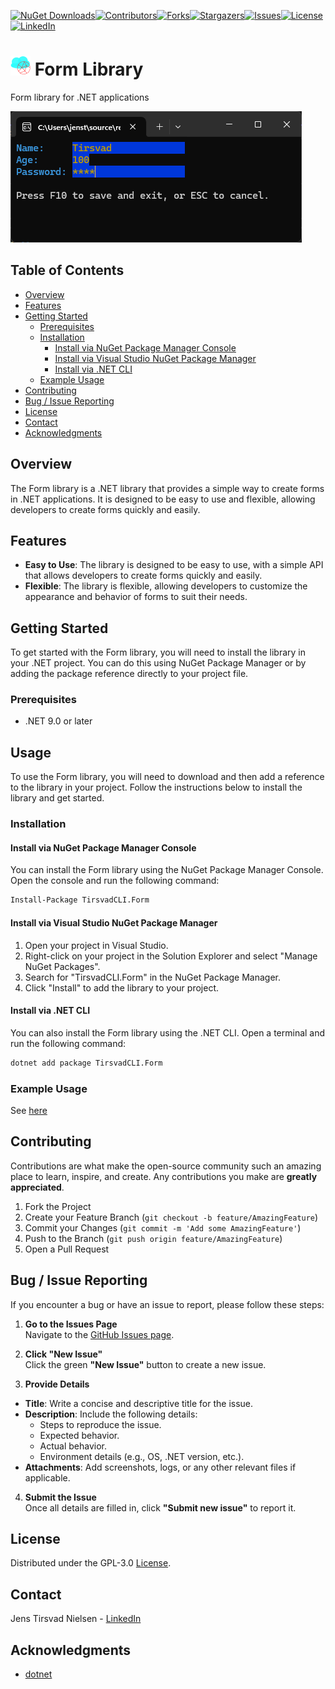 ﻿﻿[![NuGet Downloads][nuget-shield]][nuget-url][![Contributors][contributors-shield]][contributors-url][![Forks][forks-shield]][forks-url][![Stargazers][stars-shield]][stars-url][![Issues][issues-shield]][issues-url][![License][license-shield]][license-url]
[![LinkedIn][linkedin-shield]][linkedin-url]

# ![Logo][Logo] Form Library
Form library for .NET applications

[![Screenshot 1][Screenshot1]][Screenshot1-url]

## Table of Contents 
- [Overview](#overview)
- [Features](#features)
- [Getting Started](#getting-started)
  - [Prerequisites](#prerequisites)
  - [Installation](#installation)
    - [Install via NuGet Package Manager Console](#install-via-nuget-package-manager-console)
    - [Install via Visual Studio NuGet Package Manager](#install-via-visual-studio-nuget-package-manager)
    - [Install via .NET CLI](#install-via-dotnet-cli)
  - [Example Usage](#example-usage)
- [Contributing](#contributing)
- [Bug / Issue Reporting](#bug--issue-reporting)
- [License](#license)
- [Contact](#contact)
- [Acknowledgments](#acknowledgments)

## Overview
The Form library is a .NET library that provides a simple way to create forms in .NET applications. It is designed to be easy to use and flexible, allowing developers to create forms quickly and easily.

## Features
- **Easy to Use**: The library is designed to be easy to use, with a simple API that allows developers to create forms quickly and easily.
- **Flexible**: The library is flexible, allowing developers to customize the appearance and behavior of forms to suit their needs.

## Getting Started
To get started with the Form library, you will need to install the library in your .NET project. You can do this using NuGet Package Manager or by adding the package reference directly to your project file.

### Prerequisites
- .NET 9.0 or later

## Usage
To use the Form library, you will need to download and then add a reference to the library in your project. Follow the instructions below to install the library and get started.

### Installation

#### Install via NuGet Package Manager Console
You can install the Form library using the NuGet Package Manager Console. Open the console and run the following command:
```bash
Install-Package TirsvadCLI.Form
```

#### Install via Visual Studio NuGet Package Manager
1. Open your project in Visual Studio.
2. Right-click on your project in the Solution Explorer and select "Manage NuGet Packages".
3. Search for "TirsvadCLI.Form" in the NuGet Package Manager.
4. Click "Install" to add the library to your project. 

#### Install via .NET CLI
You can also install the Form library using the .NET CLI. Open a terminal and run the following command:
```bash
dotnet add package TirsvadCLI.Form
```

### Example Usage
See [here](https://raw.githubusercontent.com/TirsvadCLI/Dotnet.Lib.Form/master/src/Example.Example.cs)


## Contributing
Contributions are what make the open-source community such an amazing place to learn, inspire, and create. Any contributions you make are **greatly appreciated**.

1. Fork the Project
2. Create your Feature Branch (`git checkout -b feature/AmazingFeature`)
3. Commit your Changes (`git commit -m 'Add some AmazingFeature'`)
4. Push to the Branch (`git push origin feature/AmazingFeature`)
5. Open a Pull Request

## Bug / Issue Reporting  
If you encounter a bug or have an issue to report, please follow these steps:  

1. **Go to the Issues Page**  
  Navigate to the [GitHub Issues page](https://github.com/TirsvadCLI/Dotnet.Lib.Form/issues).  

2. **Click "New Issue"**  
  Click the green **"New Issue"** button to create a new issue.  

3. **Provide Details**  
  - **Title**: Write a concise and descriptive title for the issue.  
  - **Description**: Include the following details:  
    - Steps to reproduce the issue.  
    - Expected behavior.  
    - Actual behavior.  
    - Environment details (e.g., OS, .NET version, etc.).  
  - **Attachments**: Add screenshots, logs, or any other relevant files if applicable.  

4. **Submit the Issue**  
  Once all details are filled in, click **"Submit new issue"** to report it.  

## License
Distributed under the GPL-3.0 [License][license-url].

## Contact
Jens Tirsvad Nielsen - [LinkedIn][linkedin-url]

## Acknowledgments
- [dotnet](https://dotnet.microsoft.com/)

<!-- MARKDOWN LINKS & IMAGES -->
[contributors-shield]: https://img.shields.io/github/contributors/TirsvadCLI/Dotnet.Lib.Form?style=for-the-badge
[contributors-url]: https://github.com/TirsvadCLI/Dotnet.Lib.Form/graphs/contributors
[forks-shield]: https://img.shields.io/github/forks/TirsvadCLI/Dotnet.Lib.Form?style=for-the-badge
[forks-url]: https://github.com/TirsvadCLI/Dotnet.Lib.Form/network/members
[stars-shield]: https://img.shields.io/github/stars/TirsvadCLI/Dotnet.Lib.Form?style=for-the-badge
[stars-url]: https://github.com/TirsvadCLI/Dotnet.Lib.Form/stargazers
[issues-shield]: https://img.shields.io/github/issues/TirsvadCLI/Dotnet.Lib.Form?style=for-the-badge
[issues-url]: https://github.com/TirsvadCLI/Dotnet.Lib.Form/issues
[license-shield]: https://img.shields.io/github/license/TirsvadCLI/Dotnet.Lib.Form?style=for-the-badge
[license-url]: https://github.com/TirsvadCLI/Dotnet.Lib.Form/blob/master/LICENSE
[linkedin-shield]: https://img.shields.io/badge/-LinkedIn-black.svg?style=for-the-badge&logo=linkedin&colorB=555
[linkedin-url]: https://www.linkedin.com/in/jens-tirsvad-nielsen-13b795b9/
[nuget-shield]: https://img.shields.io/nuget/dt/TirsvadCLI.PfxCertificateManager?style=for-the-badge
[nuget-url]: https://www.nuget.org/packages/TirsvadCLI.PfxCertificateManager/

[Logo]: https://raw.githubusercontent.com/TirsvadCLI/Dotnet.Lib.Form/main/image/logo/32x32/logo.png

[Screenshot1]: https://raw.githubusercontent.com/TirsvadCLI/Dotnet.Lib.Form/main/image/small/Screenshot1.png
[Screenshot1-url]: https://raw.githubusercontent.com/TirsvadCLI/Dotnet.Lib.Form/main/image/Screenshot1.png
